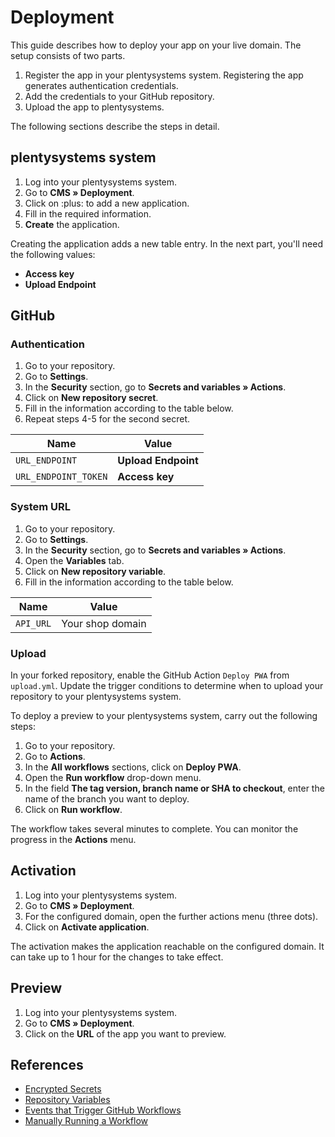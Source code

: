 # Deployment

This guide describes how to deploy your app on your live domain. The setup consists of two parts.

1. Register the app in your plentysystems system. Registering the app generates authentication credentials.
2. Add the credentials to your GitHub repository.
3. Upload the app to plentysystems.

The following sections describe the steps in detail.

## plentysystems system

1. Log into your plentysystems system.
2. Go to **CMS » Deployment**.
3. Click on :plus: to add a new application.
4. Fill in the required information.
5. **Create** the application.

Creating the application adds a new table entry. In the next part, you'll need the following values:

- **Access key**
- **Upload Endpoint**

## GitHub

### Authentication

1. Go to your repository.
2. Go to **Settings**.
3. In the **Security** section, go to **Secrets and variables » Actions**.
4. Click on **New repository secret**.
5. Fill in the information according to the table below.
6. Repeat steps 4-5 for the second secret.

| Name                 | Value               |
| -------------------- | ------------------- |
| `URL_ENDPOINT`       | **Upload Endpoint** |
| `URL_ENDPOINT_TOKEN` | **Access key**      |

### System URL

1. Go to your repository.
2. Go to **Settings**.
3. In the **Security** section, go to **Secrets and variables » Actions**.
4. Open the **Variables** tab.
5. Click on **New repository variable**.
6. Fill in the information according to the table below.

| Name      | Value            |
| --------- | ---------------- |
| `API_URL` | Your shop domain |

### Upload

In your forked repository, enable the GitHub Action `Deploy PWA` from `upload.yml`. Update the trigger conditions to determine when to upload your repository to your plentysystems system.

To deploy a preview to your plentysystems system, carry out the following steps:

1. Go to your repository.
2. Go to **Actions**.
3. In the **All workflows** sections, click on **Deploy PWA**.
4. Open the **Run workflow** drop-down menu.
5. In the field **The tag version, branch name or SHA to checkout**, enter the name of the branch you want to deploy.
6. Click on **Run workflow**.

The workflow takes several minutes to complete. You can monitor the progress in the **Actions** menu.

## Activation

1. Log into your plentysystems system.
2. Go to **CMS » Deployment**.
3. For the configured domain, open the further actions menu (three dots).
4. Click on **Activate application**.

The activation makes the application reachable on the configured domain.
It can take up to 1 hour for the changes to take effect.

## Preview

1. Log into your plentysystems system.
2. Go to **CMS » Deployment**.
3. Click on the **URL** of the app you want to preview.

## References

- [Encrypted Secrets](https://docs.github.com/en/actions/security-guides/encrypted-secrets#creating-encrypted-secrets-for-a-repository)
- [Repository Variables](https://docs.github.com/en/actions/learn-github-actions/variables#creating-configuration-variables-for-a-repository)
- [Events that Trigger GitHub Workflows](https://docs.github.com/en/actions/using-workflows/events-that-trigger-workflows)
- [Manually Running a Workflow](https://docs.github.com/en/actions/using-workflows/manually-running-a-workflow)
